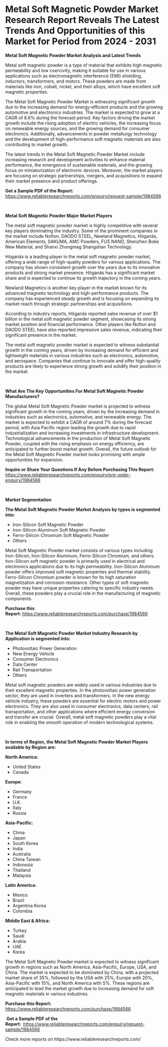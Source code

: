 <p><h1>Metal Soft Magnetic Powder Market Research Report Reveals The Latest Trends And Opportunities of this Market for Period from 2024 - 2031</h1></p><p><strong>Metal Soft Magnetic Powder Market Analysis and Latest Trends</strong></p>
<p><p>Metal soft magnetic powder is a type of material that exhibits high magnetic permeability and low coercivity, making it suitable for use in various applications such as electromagnetic interference (EMI) shielding, inductors, transformers, and motors. These powders are made from materials like iron, cobalt, nickel, and their alloys, which have excellent soft magnetic properties.</p><p>The Metal Soft Magnetic Powder Market is witnessing significant growth due to the increasing demand for energy-efficient products and the growing automotive and electronics industries. The market is expected to grow at a CAGR of 8.6% during the forecast period. Key factors driving the market growth include the rising adoption of electric vehicles, the increasing focus on renewable energy sources, and the growing demand for consumer electronics. Additionally, advancements in powder metallurgy technology and the development of high-performance soft magnetic materials are also contributing to market growth.</p><p>The latest trends in the Metal Soft Magnetic Powder Market include increasing research and development activities to enhance material performance, the emergence of sustainable materials, and the growing focus on miniaturization of electronic devices. Moreover, the market players are focusing on strategic partnerships, mergers, and acquisitions to expand their market presence and product offerings.</p></p>
<p><strong>Get a Sample PDF of the Report:&nbsp;</strong> <a href="https://www.reliableresearchreports.com/enquiry/request-sample/1984566">https://www.reliableresearchreports.com/enquiry/request-sample/1984566</a></p>
<p>&nbsp;</p>
<p><strong>Metal Soft Magnetic Powder Major Market Players</strong></p>
<p><p>The metal soft magnetic powder market is highly competitive with several key players dominating the industry. Some of the prominent companies in the market include Nofion, DAODO STEEL, Newland Magnetics, Höganäs, American Elements, SAKUMA, AMC Powders, FUS NANO, Shenzhen Boke New Material, and Shanxi Zhongmag Shangshan Technology.</p><p>Höganäs is a leading player in the metal soft magnetic powder market, offering a wide range of high-quality powders for various applications. The company has shown consistent growth over the years due to its innovative products and strong market presence. Höganäs has a significant market share and is expected to continue its growth trajectory in the coming years.</p><p>Newland Magnetics is another key player in the market known for its advanced magnetic technology and high-performance products. The company has experienced steady growth and is focusing on expanding its market reach through strategic partnerships and acquisitions.</p><p>According to industry reports, Höganäs reported sales revenue of over $1 billion in the metal soft magnetic powder segment, showcasing its strong market position and financial performance. Other players like Nofion and DAODO STEEL have also reported impressive sales revenue, indicating their significant presence in the market.</p><p>The metal soft magnetic powder market is expected to witness substantial growth in the coming years, driven by increasing demand for efficient and lightweight materials in various industries such as electronics, automotive, and aerospace. Companies that continue to innovate and offer high-quality products are likely to experience strong growth and solidify their position in the market.</p></p>
<p>&nbsp;</p>
<p><strong>What Are The Key Opportunities For Metal Soft Magnetic Powder Manufacturers?</strong></p>
<p><p>The global Metal Soft Magnetic Powder market is projected to witness significant growth in the coming years, driven by the increasing demand in industries such as electronics, automotive, and renewable energy. The market is expected to exhibit a CAGR of around 7% during the forecast period, with Asia Pacific region leading the growth due to rapid industrialization and increasing investments in infrastructure development. Technological advancements in the production of Metal Soft Magnetic Powder, coupled with the rising emphasis on energy efficiency, are anticipated to further boost market growth. Overall, the future outlook for the Metal Soft Magnetic Powder market looks promising with ample opportunities for expansion.</p></p>
<p><strong>Inquire or Share Your Questions If Any Before Purchasing This Report:</strong> <a href="https://www.reliableresearchreports.com/enquiry/pre-order-enquiry/1984566">https://www.reliableresearchreports.com/enquiry/pre-order-enquiry/1984566</a></p>
<p>&nbsp;</p>
<p><strong>Market Segmentation</strong></p>
<p><strong>The Metal Soft Magnetic Powder Market Analysis by types is segmented into:</strong></p>
<p><ul><li>Iron-Silicon Soft Magnetic Powder</li><li>Iron-Silicon Aluminum Soft Magnetic Powder</li><li>Ferro-Silicon Chromium Soft Magnetic Powder</li><li>Others</li></ul></p>
<p><p>Metal Soft Magnetic Powder market consists of various types including Iron-Silicon, Iron-Silicon Aluminum, Ferro-Silicon Chromium, and others. Iron-Silicon soft magnetic powder is primarily used in electrical and electronics applications due to its high permeability. Iron-Silicon Aluminum powder offers improved soft magnetic properties and thermal stability. Ferro-Silicon Chromium powder is known for its high saturation magnetization and corrosion resistance. Other types of soft magnetic powder may have unique properties catering to specific industry needs. Overall, these powders play a crucial role in the manufacturing of magnetic components.</p></p>
<p><strong>Purchase this Report:&nbsp;</strong><a href="https://www.reliableresearchreports.com/purchase/1984566">https://www.reliableresearchreports.com/purchase/1984566</a></p>
<p>&nbsp;</p>
<p><strong>The Metal Soft Magnetic Powder Market Industry Research by Application is segmented into:</strong></p>
<p><ul><li>Photovoltaic Power Generation</li><li>New Energy Vehicle</li><li>Consumer Electronics</li><li>Data Center</li><li>Rail Transportation</li><li>Others</li></ul></p>
<p><p>Metal soft magnetic powders are widely used in various industries due to their excellent magnetic properties. In the photovoltaic power generation sector, they are used in inverters and transformers. In the new energy vehicle industry, these powders are essential for electric motors and power electronics. They are also used in consumer electronics, data centers, rail transportation, and other applications where efficient energy conversion and transfer are crucial. Overall, metal soft magnetic powders play a vital role in enabling the smooth operation of modern technological systems.</p></p>
<p>&nbsp;</p>
<p><strong>In terms of Region, the Metal Soft Magnetic Powder Market Players available by Region are:</strong></p>
<p>
    <p> <strong> North America: </strong>
        <ul>
            <li>United States</li>
            <li>Canada</li>
        </ul>
        </p> 
    <p> <strong> Europe: </strong>
        <ul>
            <li>Germany</li>
            <li>France</li>
            <li>U.K.</li>
            <li>Italy</li>
            <li>Russia</li>
        </ul>
        </p> 
    <p> <strong> Asia-Pacific: </strong>
        <ul>
            <li>China</li>
            <li>Japan</li>
            <li>South Korea</li>
            <li>India</li>
            <li>Australia</li>
            <li>China Taiwan</li>
            <li>Indonesia</li>
            <li>Thailand</li>
            <li>Malaysia</li>
        </ul>
        </p> 
    <p> <strong> Latin America: </strong>
        <ul>
            <li>Mexico</li>
            <li>Brazil</li>
            <li>Argentina Korea</li>
            <li>Colombia</li>
        </ul>
        </p> 
    <p> <strong> Middle East & Africa: </strong>
        <ul>
            <li>Turkey</li>
            <li>Saudi</li>
            <li>Arabia</li>
            <li>UAE</li>
            <li>Korea</li>
        </ul>
    </p>
    </p>
<p><p>The Metal Soft Magnetic Powder market is expected to witness significant growth in regions such as North America, Asia-Pacific, Europe, USA, and China. The market is expected to be dominated by China, with a projected market share of 35%, followed by the USA with 25%, Europe with 20%, Asia-Pacific with 15%, and North America with 5%. These regions are anticipated to lead the market growth due to increasing demand for soft magnetic materials in various industries.</p></p>
<p><strong>Purchase this Report: </strong><a href="https://www.reliableresearchreports.com/purchase/1984566">https://www.reliableresearchreports.com/purchase/1984566</a></p>
<p>&nbsp;<strong>Get a Sample PDF of the Report:&nbsp;&nbsp;</strong><a href="https://www.reliableresearchreports.com/enquiry/request-sample/1984566">https://www.reliableresearchreports.com/enquiry/request-sample/1984566</a></p>
<p><strong></strong></p>
<p>Check more reports on https://www.reliableresearchreports.com/</p>